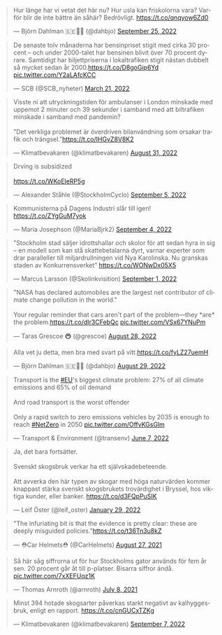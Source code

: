<blockquote class="twitter-tweet"><p lang="sv" dir="ltr">Hur länge har vi vetat det här nu? Hur usla kan friskolorna vara? Varför blir de inte bättre än såhär? Bedrövligt. <a href="https://t.co/qnqyow6Zd0">https://t.co/qnqyow6Zd0</a></p>&mdash; Björn Dahlman 🇸🇪🤘🔰 (@dahbjo) <a href="https://twitter.com/dahbjo/status/1574112956555661312?ref_src=twsrc%5Etfw">September 25, 2022</a></blockquote> <script async src="https://platform.twitter.com/widgets.js" charset="utf-8"></script> 

<blockquote class="twitter-tweet"><p lang="sv" dir="ltr">De senaste tolv månaderna har bensinpriset stigit med cirka 30 procent – och under 2000-talet har bensinen blivit över 70 procent dyrare. Samtidigt har biljettpriserna i lokaltrafiken stigit nästan dubbelt så mycket sedan år 2000.<a href="https://t.co/D8goGip6Yd">https://t.co/D8goGip6Yd</a> <a href="https://t.co/Y2aLAfcKCC">pic.twitter.com/Y2aLAfcKCC</a></p>&mdash; SCB (@SCB_nyheter) <a href="https://twitter.com/SCB_nyheter/status/1505859015317897219?ref_src=twsrc%5Etfw">March 21, 2022</a></blockquote> <script async src="https://platform.twitter.com/widgets.js" charset="utf-8"></script> 

<blockquote class="twitter-tweet"><p lang="sv" dir="ltr">Visste ni att utryckningstiden för ambulanser i London minskade med uppemot 2 minuter och 39 sekunder i samband med att biltrafiken minskade i samband med pandemin? <br><br>”Det verkliga problemet är överdriven bilanvändning som orsakar trafik och trängsel.”<a href="https://t.co/IHGvZ8V8K2">https://t.co/IHGvZ8V8K2</a></p>&mdash; Klimatbevakaren (@klimatbevakaren) <a href="https://twitter.com/klimatbevakaren/status/1564881054074281984?ref_src=twsrc%5Etfw">August 31, 2022</a></blockquote> <script async src="https://platform.twitter.com/widgets.js" charset="utf-8"></script> 

<blockquote class="twitter-tweet"><p lang="en" dir="ltr">Drving is subsidized <br><br> <a href="https://t.co/WKoEleRP5g">https://t.co/WKoEleRP5g</a></p>&mdash; Alexander Ståhle (@StockholmCyclo) <a href="https://twitter.com/StockholmCyclo/status/1566663715449196544?ref_src=twsrc%5Etfw">September 5, 2022</a></blockquote> <script async src="https://platform.twitter.com/widgets.js" charset="utf-8"></script> 

<blockquote class="twitter-tweet"><p lang="no" dir="ltr">Kommunisterna på Dagens Industri slår till igen! <a href="https://t.co/ZYgGuM7yok">https://t.co/ZYgGuM7yok</a></p>&mdash; Maria Josephson (@MariaBjrk2) <a href="https://twitter.com/MariaBjrk2/status/1566500031343071234?ref_src=twsrc%5Etfw">September 4, 2022</a></blockquote> <script async src="https://platform.twitter.com/widgets.js" charset="utf-8"></script> 

<blockquote class="twitter-tweet"><p lang="sv" dir="ltr">”Stockholm stad säljer idrottshallar och skolor för att sedan hyra in sig – en modell som kan stå skattebetalarna dyrt, varnar experter som drar paralleller till miljardrullningen vid Nya Karolinska. Nu granskas staden av Konkurrensverket” <a href="https://t.co/WONwDx05X5">https://t.co/WONwDx05X5</a></p>&mdash; Marcus Larsson (@Skolinkvisition) <a href="https://twitter.com/Skolinkvisition/status/1565331888805658624?ref_src=twsrc%5Etfw">September 1, 2022</a></blockquote> <script async src="https://platform.twitter.com/widgets.js" charset="utf-8"></script> 

<blockquote class="twitter-tweet"><p lang="en" dir="ltr">&quot;NASA has declared automobiles are the largest net contributor of climate change pollution in the world.&quot;<br><br>Your regular reminder that cars aren&#39;t part of the problem—they *are* the problem.<a href="https://t.co/dIr3CFebQc">https://t.co/dIr3CFebQc</a> <a href="https://t.co/VSx67YNuPm">pic.twitter.com/VSx67YNuPm</a></p>&mdash; Taras Grescoe 🚇 (@grescoe) <a href="https://twitter.com/grescoe/status/1563892901607837698?ref_src=twsrc%5Etfw">August 28, 2022</a></blockquote> <script async src="https://platform.twitter.com/widgets.js" charset="utf-8"></script> 

<blockquote class="twitter-tweet"><p lang="sv" dir="ltr">Alla vet ju detta, men bra med svart på vitt.<a href="https://t.co/fyLZ27uemH">https://t.co/fyLZ27uemH</a></p>&mdash; Björn Dahlman 🇸🇪🤘🔰 (@dahbjo) <a href="https://twitter.com/dahbjo/status/1564202667039227904?ref_src=twsrc%5Etfw">August 29, 2022</a></blockquote> <script async src="https://platform.twitter.com/widgets.js" charset="utf-8"></script> 

<blockquote class="twitter-tweet"><p lang="en" dir="ltr">Transport is the <a href="https://twitter.com/hashtag/EU?src=hash&amp;ref_src=twsrc%5Etfw">#EU</a>&#39;s biggest climate problem: 27% of all climate emissions and 65% of oil demand<br> <br>And road transport is the worst offender<br> <br>Only a rapid switch to zero emissions vehicles by 2035 is enough to reach <a href="https://twitter.com/hashtag/NetZero?src=hash&amp;ref_src=twsrc%5Etfw">#NetZero</a> in 2050 <a href="https://t.co/OffvKGsGlm">pic.twitter.com/OffvKGsGlm</a></p>&mdash; Transport &amp; Environment (@transenv) <a href="https://twitter.com/transenv/status/1534156515011088384?ref_src=twsrc%5Etfw">June 7, 2022</a></blockquote> <script async src="https://platform.twitter.com/widgets.js" charset="utf-8"></script> 

<blockquote class="twitter-tweet"><p lang="sv" dir="ltr">Ja, det bara fortsätter.<br><br>Svenskt skogsbruk verkar ha ett självskadebeteende. <br><br>Att avverka den här typen av skogar med höga naturvärden kommer knappast stärka svenskt skogsbrukets trovärdighet i Bryssel, hos viktiga kunder, eller banker. <a href="https://t.co/d3FQpPuSIK">https://t.co/d3FQpPuSIK</a></p>&mdash; Leif Öster (@leif_oster) <a href="https://twitter.com/leif_oster/status/1487384276425396224?ref_src=twsrc%5Etfw">January 29, 2022</a></blockquote> <script async src="https://platform.twitter.com/widgets.js" charset="utf-8"></script> 

<blockquote class="twitter-tweet"><p lang="en" dir="ltr">&quot;The infuriating bit is that the evidence is pretty clear: these are deeply misguided policies.&quot;<a href="https://t.co/t36Tn3u8kZ">https://t.co/t36Tn3u8kZ</a></p>&mdash; ⛑️Car Helmets⛑️ (@CarHelmets) <a href="https://twitter.com/CarHelmets/status/1431386019966840833?ref_src=twsrc%5Etfw">August 27, 2021</a></blockquote> <script async src="https://platform.twitter.com/widgets.js" charset="utf-8"></script> 

<blockquote class="twitter-tweet"><p lang="sv" dir="ltr">Så här såg siffrorna ut för hur Stockholms gator används för fem år sen. 20 procent går åt till p-platser. Bisarra siffror ändå. <a href="https://t.co/7xXEFUqz1K">pic.twitter.com/7xXEFUqz1K</a></p>&mdash; Thomas Arnroth (@arnroth) <a href="https://twitter.com/arnroth/status/1413031936478568448?ref_src=twsrc%5Etfw">July 8, 2021</a></blockquote> <script async src="https://platform.twitter.com/widgets.js" charset="utf-8"></script> 

<blockquote class="twitter-tweet"><p lang="sv" dir="ltr">Minst 394 hotade skogsarter påverkas starkt negativt av kalhyggesbruk, enligt en rapport. <a href="https://t.co/cnGUCxTZKg">https://t.co/cnGUCxTZKg</a></p>&mdash; Klimatbevakaren (@klimatbevakaren) <a href="https://twitter.com/klimatbevakaren/status/1567520504566644736?ref_src=twsrc%5Etfw">September 7, 2022</a></blockquote> <script async src="https://platform.twitter.com/widgets.js" charset="utf-8"></script> 

